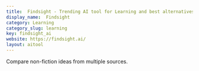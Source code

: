 ```yaml
---
title:  Findsight - Trending AI tool for Learning and best alternatives
display_name:  Findsight
category: Learning
category_slug: learning
key: findsight_ai
website: https://findsight.ai/
layout: aitool
---
```


Compare non-fiction ideas from multiple sources.
